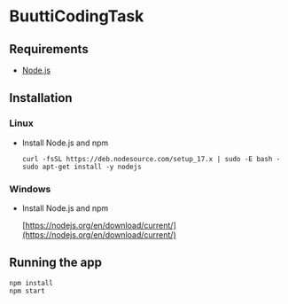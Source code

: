 # BuuttiCodingTask

## Requirements

- [Node.js](https://nodejs.org/)

## Installation

### Linux

- Install Node.js and npm
  ```
  curl -fsSL https://deb.nodesource.com/setup_17.x | sudo -E bash -
  sudo apt-get install -y nodejs
  ```

### Windows

- Install Node.js and npm

  [https://nodejs.org/en/download/current/](https://nodejs.org/en/download/current/)

## Running the app

```
npm install
npm start
```
